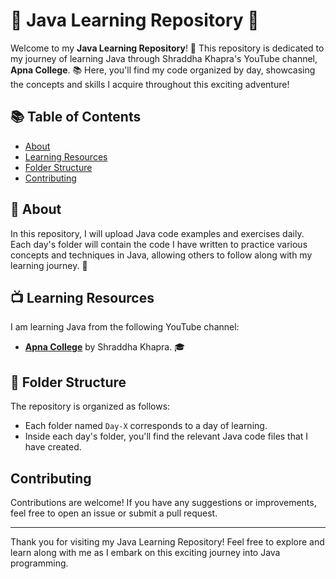 # 🌟 Java Learning Repository 🚀

Welcome to my **Java Learning Repository**! 🎉 This repository is dedicated to my journey of learning Java through Shraddha Khapra's YouTube channel, **Apna College**. 📚 Here, you'll find my code organized by day, showcasing the concepts and skills I acquire throughout this exciting adventure!

## 📚 Table of Contents

- [About](#about)
- [Learning Resources](#learning-resources)
- [Folder Structure](#folder-structure)
- [Contributing](#contributing)

## 📝 About

In this repository, I will upload Java code examples and exercises daily. Each day's folder will contain the code I have written to practice various concepts and techniques in Java, allowing others to follow along with my learning journey. 🌈

## 📺 Learning Resources

I am learning Java from the following YouTube channel:

- **[Apna College](https://www.youtube.com/@ApnaCollegeOfficial)** by Shraddha Khapra. 🎓

## 📂 Folder Structure

The repository is organized as follows:

- Each folder named `Day-X` corresponds to a day of learning.
- Inside each day's folder, you'll find the relevant Java code files that I have created.

## Contributing

Contributions are welcome! If you have any suggestions or improvements, feel free to open an issue or submit a pull request.

---

Thank you for visiting my Java Learning Repository! Feel free to explore and learn along with me as I embark on this exciting journey into Java programming.
